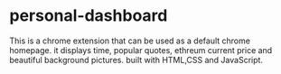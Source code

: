# personal-dashboard
This is a chrome extension that can be used as a default chrome homepage. it displays time, popular quotes, ethreum current price and beautiful background pictures.
built with HTML,CSS and JavaScript.
